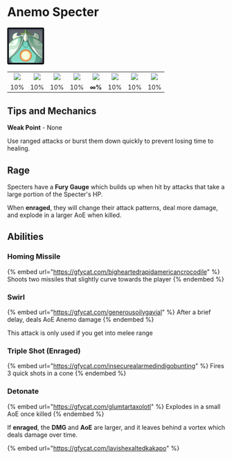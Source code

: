 # Anemo Specter

![](../../.gitbook/assets/specter-anemo-.jpg)

|                                            |                                             |                                            |                                               |                                             |                                           |                                              |                                                |
| :----------------------------------------: | :-----------------------------------------: | :----------------------------------------: | :-------------------------------------------: | :-----------------------------------------: | :---------------------------------------: | :------------------------------------------: | :--------------------------------------------: |
| ![](../../.gitbook/assets/pyro\_small.png) | ![](../../.gitbook/assets/hydro\_small.png) | ![](../../.gitbook/assets/cryo\_small.png) | ![](../../.gitbook/assets/electro\_small.png) | ![](../../.gitbook/assets/anemo\_small.png) | ![](../../.gitbook/assets/geo\_small.png) | ![](../../.gitbook/assets/dendro\_small.png) | ![](../../.gitbook/assets/physical\_small.png) |
|                     10%                    |                     10%                     |                     10%                    |                      10%                      |                    **∞%**                   |                    10%                    |                      10%                     |                       10%                      |

## Tips and Mechanics

**Weak Point** - None

Use ranged attacks or burst them down quickly to prevent losing time to healing.

## Rage

Specters have a **Fury Gauge** which builds up when hit by attacks that take a large portion of the Specter's HP.

When **enraged**, they will change their attack patterns, deal more damage, and explode in a larger AoE when killed.

## Abilities

### Homing Missile

{% embed url="https://gfycat.com/bigheartedrapidamericancrocodile" %}
Shoots two missiles that slightly curve towards the player
{% endembed %}

### Swirl

{% embed url="https://gfycat.com/generousoilygavial" %}
After a brief delay, deals AoE Anemo damage
{% endembed %}

This attack is only used if you get into melee range

### Triple Shot (Enraged)

{% embed url="https://gfycat.com/insecurealarmedindigobunting" %}
Fires 3 quick shots in a cone
{% endembed %}

### Detonate

{% embed url="https://gfycat.com/glumtartaxolotl" %}
Explodes in a small AoE once killed
{% endembed %}

If **enraged**, the **DMG** and **AoE** are larger, and it leaves behind a vortex which deals damage over time.

{% embed url="https://gfycat.com/lavishexaltedkakapo" %}
